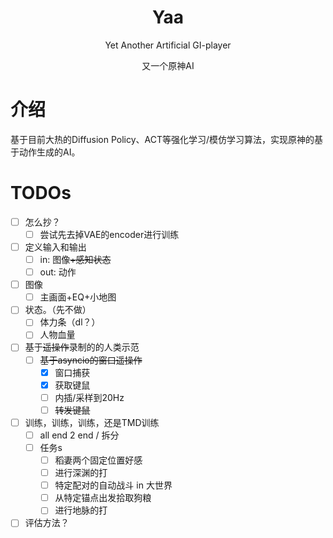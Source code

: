 <div align="center">

# Yaa
Yet Another Artificial GI-player

又一个原神AI
</div>

# 介绍

基于目前大热的Diffusion Policy、ACT等强化学习/模仿学习算法，实现原神的基于动作生成的AI。

# TODOs

- [ ] 怎么抄？
  - [ ] 尝试先去掉VAE的encoder进行训练
- [ ] 定义输入和输出
    - [ ] in: 图像~~+感知状态~~
    - [ ] out: 动作
- [ ] 图像
  - [ ] 主画面+EQ+小地图
- [ ] 状态。（先不做）
  - [ ] 体力条（dl？）
  - [ ] 人物血量
- [ ] 基于~~遥操作~~录制的的人类示范
    - [ ] ~~基于asyncio的窗口遥操作~~
        - [x] 窗口捕获
        - [x] 获取键鼠
        - [ ] 内插/采样到20Hz
        - [ ] ~~转发键鼠~~
- [ ] 训练，训练，训练，还是TMD训练
    - [ ] all end 2 end / 拆分
    - [ ] 任务s
        - [ ] 稻妻两个固定位置好感
        - [ ] 进行深渊的打
        - [ ] 特定配对的自动战斗 in 大世界
        - [ ] 从特定锚点出发拾取狗粮
        - [ ] 进行地脉的打
- [ ] 评估方法？